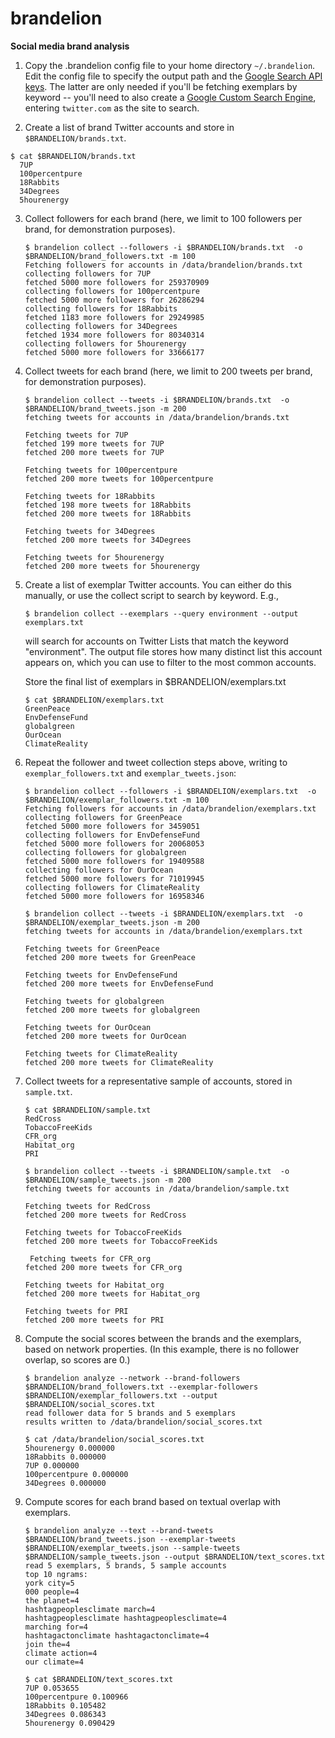 # brandelion

**Social media brand analysis**

1. Copy the .brandelion config file to your home directory `~/.brandelion`.  Edit the config file to specify the output path and the [Google Search API keys](https://developers.google.com/custom-search/json-api/v1/overview). The latter are only needed if you'll be fetching exemplars by keyword -- you'll need to also create a [Google Custom Search Engine](https://cse.google.com/cse/all), entering `twitter.com` as the site to search.

 
2. Create a list of brand Twitter accounts and store in `$BRANDELION/brands.txt`.
  ```
  $ cat $BRANDELION/brands.txt
    7UP
    100percentpure
    18Rabbits
    34Degrees
    5hourenergy
   ```

3. Collect followers for each brand (here, we limit to 100 followers per brand, for demonstration purposes).
   ```
   $ brandelion collect --followers -i $BRANDELION/brands.txt  -o $BRANDELION/brand_followers.txt -m 100
   Fetching followers for accounts in /data/brandelion/brands.txt
   collecting followers for 7UP
   fetched 5000 more followers for 259370909
   collecting followers for 100percentpure
   fetched 5000 more followers for 26286294
   collecting followers for 18Rabbits
   fetched 1183 more followers for 29249985
   collecting followers for 34Degrees
   fetched 1934 more followers for 80340314
   collecting followers for 5hourenergy
   fetched 5000 more followers for 33666177
   ```

4. Collect tweets for each brand (here, we limit to 200 tweets per brand, for demonstration purposes).
   ```
   $ brandelion collect --tweets -i $BRANDELION/brands.txt  -o $BRANDELION/brand_tweets.json -m 200
   fetching tweets for accounts in /data/brandelion/brands.txt

   Fetching tweets for 7UP
   fetched 199 more tweets for 7UP
   fetched 200 more tweets for 7UP

   Fetching tweets for 100percentpure
   fetched 200 more tweets for 100percentpure

   Fetching tweets for 18Rabbits
   fetched 198 more tweets for 18Rabbits
   fetched 200 more tweets for 18Rabbits

   Fetching tweets for 34Degrees
   fetched 200 more tweets for 34Degrees

   Fetching tweets for 5hourenergy
   fetched 200 more tweets for 5hourenergy
   ```

5. Create a list of exemplar Twitter accounts. You can either do this manually, or use the collect script to search by keyword. E.g., 
   ```
   $ brandelion collect --exemplars --query environment --output exemplars.txt
    ```
    will search for accounts on Twitter Lists that match the keyword "environment". The output file stores how many distinct list this account appears on, which you can use to filter to the most common accounts.

   Store the final list of exemplars in $BRANDELION/exemplars.txt
   ```
   $ cat $BRANDELION/exemplars.txt
   GreenPeace
   EnvDefenseFund
   globalgreen
   OurOcean
   ClimateReality
   ```

6. Repeat the follower and tweet collection steps above, writing to `exemplar_followers.txt` and `exemplar_tweets.json`:
   ```
   $ brandelion collect --followers -i $BRANDELION/exemplars.txt  -o $BRANDELION/exemplar_followers.txt -m 100
   Fetching followers for accounts in /data/brandelion/exemplars.txt
   collecting followers for GreenPeace
   fetched 5000 more followers for 3459051
   collecting followers for EnvDefenseFund
   fetched 5000 more followers for 20068053
   collecting followers for globalgreen
   fetched 5000 more followers for 19409588
   collecting followers for OurOcean
   fetched 5000 more followers for 71019945
   collecting followers for ClimateReality
   fetched 5000 more followers for 16958346

   $ brandelion collect --tweets -i $BRANDELION/exemplars.txt  -o $BRANDELION/exemplar_tweets.json -m 200
   fetching tweets for accounts in /data/brandelion/exemplars.txt

   Fetching tweets for GreenPeace
   fetched 200 more tweets for GreenPeace

   Fetching tweets for EnvDefenseFund
   fetched 200 more tweets for EnvDefenseFund

   Fetching tweets for globalgreen
   fetched 200 more tweets for globalgreen

   Fetching tweets for OurOcean
   fetched 200 more tweets for OurOcean

   Fetching tweets for ClimateReality
   fetched 200 more tweets for ClimateReality
   ```

7. Collect tweets for a representative sample of accounts, stored in `sample.txt`.
   ```
   $ cat $BRANDELION/sample.txt
   RedCross
   TobaccoFreeKids
   CFR_org
   Habitat_org
   PRI

   $ brandelion collect --tweets -i $BRANDELION/sample.txt  -o $BRANDELION/sample_tweets.json -m 200
   fetching tweets for accounts in /data/brandelion/sample.txt

   Fetching tweets for RedCross
   fetched 200 more tweets for RedCross

   Fetching tweets for TobaccoFreeKids
   fetched 200 more tweets for TobaccoFreeKids

    Fetching tweets for CFR_org
   fetched 200 more tweets for CFR_org

   Fetching tweets for Habitat_org
   fetched 200 more tweets for Habitat_org

   Fetching tweets for PRI
   fetched 200 more tweets for PRI
   ```
7. Compute the social scores between the brands and the exemplars, based on network properties. (In this example, there is no follower overlap, so scores are 0.)
   ```
   $ brandelion analyze --network --brand-followers $BRANDELION/brand_followers.txt --exemplar-followers $BRANDELION/exemplar_followers.txt --output $BRANDELION/social_scores.txt
   read follower data for 5 brands and 5 exemplars
   results written to /data/brandelion/social_scores.txt

   $ cat /data/brandelion/social_scores.txt
   5hourenergy 0.000000
   18Rabbits 0.000000
   7UP 0.000000
   100percentpure 0.000000
   34Degrees 0.000000
   ```

8. Compute scores for each brand based on textual overlap with exemplars.
   ```
   $ brandelion analyze --text --brand-tweets $BRANDELION/brand_tweets.json --exemplar-tweets $BRANDELION/exemplar_tweets.json --sample-tweets $BRANDELION/sample_tweets.json --output $BRANDELION/text_scores.txt
   read 5 exemplars, 5 brands, 5 sample accounts
   top 10 ngrams:
   york city=5
   000 people=4
   the planet=4
   hashtagpeoplesclimate march=4
   hashtagpeoplesclimate hashtagpeoplesclimate=4
   marching for=4
   hashtagactonclimate hashtagactonclimate=4
   join the=4
   climate action=4
   our climate=4

   $ cat $BRANDELION/text_scores.txt
   7UP 0.053655
   100percentpure 0.100966
   18Rabbits 0.105482
   34Degrees 0.086343
   5hourenergy 0.090429
   ```
